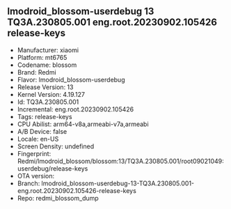 ## lmodroid_blossom-userdebug 13 TQ3A.230805.001 eng.root.20230902.105426 release-keys
- Manufacturer: xiaomi
- Platform: mt6765
- Codename: blossom
- Brand: Redmi
- Flavor: lmodroid_blossom-userdebug
- Release Version: 13
- Kernel Version: 4.19.127
- Id: TQ3A.230805.001
- Incremental: eng.root.20230902.105426
- Tags: release-keys
- CPU Abilist: arm64-v8a,armeabi-v7a,armeabi
- A/B Device: false
- Locale: en-US
- Screen Density: undefined
- Fingerprint: Redmi/lmodroid_blossom/blossom:13/TQ3A.230805.001/root09021049:userdebug/release-keys
- OTA version: 
- Branch: lmodroid_blossom-userdebug-13-TQ3A.230805.001-eng.root.20230902.105426-release-keys
- Repo: redmi_blossom_dump
